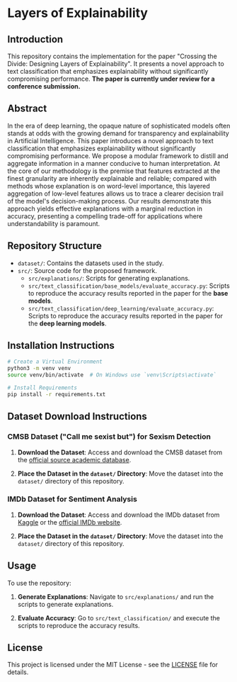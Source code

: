 # Layers of Explainability

## Introduction

This repository contains the implementation for the paper "Crossing the Divide: Designing Layers of Explainability". It
presents a novel approach to text classification that emphasizes explainability without significantly compromising
performance. **The paper is currently under review for a conference submission.**

## Abstract

In the era of deep learning, the opaque nature of sophisticated models often stands at odds with the growing demand for
transparency and explainability in Artificial Intelligence. This paper introduces a novel approach to text
classification that emphasizes explainability without significantly compromising performance. We propose a modular
framework to distill and aggregate information in a manner conducive to human interpretation. At the core of our
methodology is the premise that features extracted at the finest granularity are inherently explainable and reliable;
compared with methods whose explanation is on word-level importance, this layered aggregation of low-level features
allows us to trace a clearer decision trail of the model's decision-making process. Our results demonstrate this
approach yields effective explanations with a marginal reduction in accuracy, presenting a compelling trade-off for
applications where understandability is paramount.

## Repository Structure

- `dataset/`: Contains the datasets used in the study.
- `src/`: Source code for the proposed framework.
    - `src/explanations/`: Scripts for generating explanations.
    - `src/text_classification/base_models/evaluate_accuracy.py`: Scripts to reproduce the accuracy results reported in
      the paper for the **base models**.
    - `src/text_classification/deep_learning/evaluate_accuracy.py`: Scripts to reproduce the accuracy results reported
      in the paper for the **deep learning models**.

## Installation Instructions

```bash
# Create a Virtual Environment
python3 -m venv venv
source venv/bin/activate  # On Windows use `venv\Scripts\activate`

# Install Requirements
pip install -r requirements.txt
```

## Dataset Download Instructions

### CMSB Dataset ("Call me sexist but") for Sexism Detection

1. **Download the Dataset**: Access and download the CMSB dataset from
   the [official source academic database](https://search.gesis.org/research_data/SDN-10.7802-2251).

2. **Place the Dataset in the `dataset/` Directory**: Move the dataset into the `dataset/` directory of this repository.

### IMDb Dataset for Sentiment Analysis

1. **Download the Dataset**: Access and download the IMDb dataset
   from [Kaggle](https://www.kaggle.com/columbine/imdb-dataset-sentiment-analysis-in-csv-format) or
   the [official IMDb website](https://www.imdb.com/interfaces/).

2. **Place the Dataset in the `dataset/` Directory**: Move the dataset into the `dataset/` directory of this repository.

## Usage

To use the repository:

1. **Generate Explanations**: Navigate to `src/explanations/` and run the scripts to generate explanations.

2. **Evaluate Accuracy**: Go to `src/text_classification/` and execute the scripts to reproduce the accuracy results.

## License

This project is licensed under the MIT License - see the [LICENSE](LICENSE) file for details.
